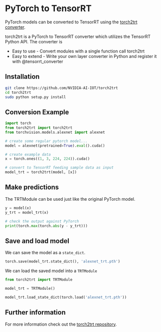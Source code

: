 # PyTorch to TensorRT

PyTorch models can be converted to TensorRT using the [torch2trt converter](https://github.com/NVIDIA-AI-IOT/torch2trt).

torch2trt is a PyTorch to TensorRT converter which utilizes the TensorRT Python API. The converter is
* Easy to use - Convert modules with a single function call torch2trt
* Easy to extend - Write your own layer converter in Python and register it with @tensorrt_converter

## Installation

```bash
git clone https://github.com/NVIDIA-AI-IOT/torch2trt
cd torch2trt
sudo python setup.py install
```

## Conversion Example

```python
import torch
from torch2trt import torch2trt
from torchvision.models.alexnet import alexnet

# create some regular pytorch model...
model = alexnet(pretrained=True).eval().cuda()

# create example data
x = torch.ones((1, 3, 224, 224)).cuda()

# convert to TensorRT feeding sample data as input
model_trt = torch2trt(model, [x])
```

## Make predictions

The TRTModule can be used just like the original PyTorch model.

```python
y = model(x)
y_trt = model_trt(x)

# check the output against PyTorch
print(torch.max(torch.abs(y - y_trt)))
```

## Save and load model

We can save the model as a ``state_dict``.

```python
torch.save(model_trt.state_dict(), 'alexnet_trt.pth')
```

We can load the saved model into a ``TRTModule``

```python
from torch2trt import TRTModule

model_trt = TRTModule()

model_trt.load_state_dict(torch.load('alexnet_trt.pth'))
```
## Further information

For more information check out the [torch2trt repository](https://github.com/NVIDIA-AI-IOT/torch2trt).